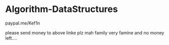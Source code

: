 # Algorithm-DataStructures


paypal.me/Kef1n

please send money to above linke plz mah family very famine and no money left.... 
